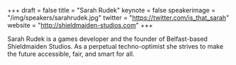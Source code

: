 +++
draft = false
title = "Sarah Rudek"
keynote = false
speakerimage = "/img/speakers/sarahrudek.jpg"
twitter = "https://twitter.com/is_that_sarah"
website = "http://shieldmaiden-studios.com"
+++

Sarah Rudek is a games developer and the founder of Belfast-based Shieldmaiden Studios. As a perpetual techno-optimist she strives to make the future accessible, fair, and smart for all.
